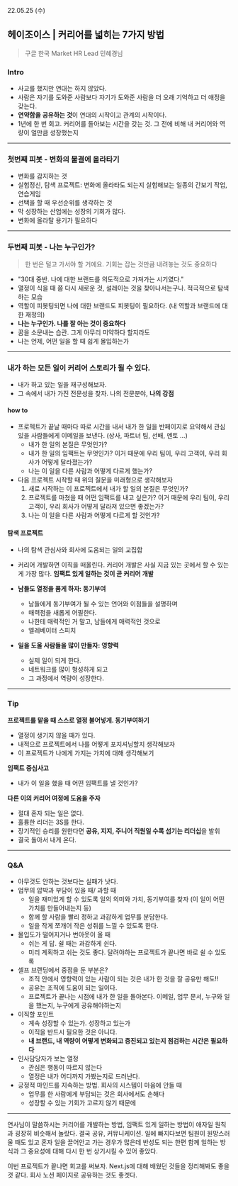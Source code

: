 22.05.25 (수)

## 헤이조이스 | 커리어를 넓히는 7가지 방법

> 구글 한국 Market HR Lead 민혜경님

### Intro

- 사교를 했지만 연대는 하지 않았다.
- 사람은 자기를 도와준 사람보다 자기가 도와준 사람을 더 오래 기억하고 더 애정을 갖는다.
- **연약함을 공유하는 것**이 연대의 시작이고 관계의 시작이다.
- 1년에 한 번 회고. 커리어를 돌아보는 시간을 갖는 것. 그 전에 비해 내 커리어와 역량이 얼만큼 성장했는지

---

### 첫번째 피봇 - 변화의 물결에 올라타기

- 변화를 감지하는 것
- 실험정신, 탐색 프로젝트: 변화에 올라타도 되는지 실험해보는 일종의 간보기 작업, 연습게임
- 선택을 할 때 우선순위를 생각하는 것
- 막 성장하는 산업에는 성장의 기회가 많다.
- 변화에 올라탈 용기가 필요하다

---

### 두번째 피봇 - 나는 누구인가?

> 한 번은 털고 가서야 할 거에요. 기회는 잡는 것만큼 내려놓는 것도 중요하다

- "30대 중반. 나에 대한 브랜드를 의도적으로 가져가는 시기였다."
- 열정이 식을 때 쯤 다시 새로운 것, 설레이는 것을 찾아나서는구나. 적극적으로 탐색하는 모습
- 역할이 피봇팅되면 나에 대한 브랜드도 피봇팅이 필요하다. (내 역할과 브랜드에 대한 재정의)
- **나는 누구인가. 나를 잘 아는 것이 중요하다**
- 꿈을 소문내는 습관. 그게 아무리 미약하다 할지라도
- 나는 언제, 어떤 일을 할 때 쉽게 몰입하는가

---

### 내가 하는 모든 일이 커리어 스토리가 될 수 있다.

- 내가 하고 있는 일을 재구성해보자.
- 그 속에서 내가 가진 전문성을 찾자. 나의 전문분야, **나의 강점**

#### how to

- 프로젝트가 끝날 때마다 따로 시간을 내서 내가 한 일을 반페이지로 요약해서 관심 있을 사람들에게 이메일을 보낸다. (상사, 파트너 팀, 선배, 멘토 …)
  - 내가 한 일의 본질은 무엇인가?
  - 내가 한 일의 임팩트는 무엇인가? 이거 때문에 우리 팀이, 우리 고객이, 우리 회사가 어떻게 달라졌는가?
  - 나는 이 일을 다른 사람과 어떻게 다르게 했는가?
- 다음 프로젝트 시작할 때 위의 질문을 미래형으로 생각해보자
  1. 새로 시작하는 이 프로젝트에서 내가 할 일의 본질은 무엇인가?
  2. 프로젝트를 마쳤을 때 어떤 임팩트를 내고 싶은가? 이거 때문에 우리 팀이, 우리 고객이, 우리 회사가 어떻게 달라져 있으면 좋겠는가?
  3. 나는 이 일을 다른 사람과 어떻게 다르게 할 것인가?

#### 탐색 프로젝트

- 나의 탐색 관심사와 회사에 도움되는 일의 교집합

- 커리어 개발하면 이직을 떠올린다. 커리어 개발은 사실 지금 있는 곳에서 할 수 있는 게 가장 많다. **임팩트 있게 일하는 것이 곧 커리어 개발**

- **남들도 열정을 품게 하자: 동기부여**
  - 남들에게 동기부여가 될 수 있는 언어와 이점들을 설명하며
  - 매력점을 새롭게 어필한다.
  - 나한테 매력적인 거 말고, 남들에게 매력적인 것으로
  - 엘레베이터 스피치
- **일을 도울 사람들을 많이 만들자: 영향력**
  - 실제 일이 되게 한다.
  - 네트워크를 많이 형성하게 되고
  - 그 과정에서 역량이 성장한다.

---

### Tip

**프로젝트를 맡을 때 스스로 열정 불어넣게. 동기부여하기**

- 열정이 생기지 않을 때가 있다.
- 내적으로 프로젝트에서 나를 어떻게 포지셔닝할지 생각해보자
- 이 프로젝트가 나에게 가지는 가치에 대해 생각해보기

**임팩트 중심사고**

- 내가 이 일을 했을 때 어떤 임팩트를 낼 것인가?

**다른 이의 커리어 여정에 도움을 주자**

- 절대 혼자 되는 일은 없다.
- 훌륭한 리더는 3S를 한다.
- 장기적인 승리를 원한다면 **공유, 지지, 주니어 직원일 수록 섬기는 리더십**을 발휘
- 결국 돌아서 내게 온다.

---

### Q&A

- 아무것도 안하는 것보다는 실패가 낫다.
- 업무의 압박과 부담이 있을 때/ 과할 때
  - 일을 재미있게 할 수 있도록 일의 의미와 가치, 동기부여를 찾자 (이 일이 어떤 가치를 만들어내는지 등)
  - 함께 할 사람을 빨리 정하고 과감하게 업무를 분담한다.
  - 일을 작게 쪼개어 작은 성취를 느낄 수 있도록 한다.
- 몰입도가 떨어지거나 번아웃이 올 때
  - 쉬는 게 답. 쉴 때는 과감하게 쉰다.
  - 미리 계획하고 쉬는 것도 좋다. 달려야하는 프로젝트가 끝나면 바로 쉴 수 있도록
- 셀프 브랜딩에서 중점을 둔 부분은?
  - 조직 안에서 영향력이 있는 사람이 되는 것은 내가 한 것을 잘 공유만 해도!!
  - 공유는 조직에 도움이 되는 일이다.
  - 프로젝트가 끝나는 시점에 내가 한 일을 돌아본다. 이메일, 업무 문서, 누구와 일을 했는지, 누구에게 공유해야하는지
- 이직할 포인트
  - 계속 성장할 수 있는가. 성장하고 있는가
  - 이직을 반드시 필요한 것은 아니다.
  - **내 브랜드, 내 역량이 어떻게 변화되고 증진되고 있는지 점검하는 시간은 필요하다**
- 인사담당자가 보는 열정
  - 관심은 행동이 따르지 않는다
  - 열정은 내가 어디까지 가봤는지로 드러난다.
- 긍정적 마인드를 지속하는 방법. 회사의 시스템이 마음에 안들 때
  - 업무를 한 사람에게 부담되는 것은 회사에서도 손해다
  - 성장할 수 있는 기회가 고르지 않기 때문에

---

연사님이 말씀하시는 커리어를 개발하는 방법, 임팩트 있게 일하는 방법이 애자일 원칙과 굉장히 비슷해서 놀랐다. 결국 공유, 커뮤니케이션. 일에 빠지다보면 팀원이 원망스러울 때도 있고 혼자 일을 끌어안고 가는 경우가 많은데 반성도 되는 한편 함께 일하는 방식과 그 중요성에 대해 다시 한 번 상기시킬 수 있어 좋았다.

이번 프로젝트가 끝나면 회고를 써보자. Next.js에 대해 배웠던 것들을 정리해봐도 좋을 것 같다. 회사 노션 페이지로 공유하는 것도 좋겟다.

